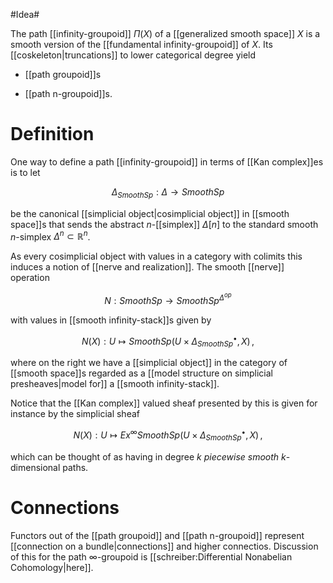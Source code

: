 
#Idea#

The path [[infinity-groupoid]] $\Pi(X)$ of a [[generalized smooth space]] $X$ is a smooth version of the [[fundamental infinity-groupoid]] of $X$. Its [[coskeleton|truncations]] to lower categorical degree yield

* [[path groupoid]]s

* [[path n-groupoid]]s.

# Definition #

One way to define a path [[infinity-groupoid]] in terms of [[Kan complex]]es is to let 

$$
  \Delta_{SmoothSp} : \Delta \to SmoothSp
$$

be the canonical [[simplicial object|cosimplicial object]] in [[smooth space]]s that sends the abstract $n$-[[simplex]] $\Delta[n]$ to the standard smooth $n$-simplex $\Delta^n \subset \mathbb{R}^n$.

As every cosimplicial object with values in a category with colimits this induces a notion of [[nerve and realization]].  The smooth [[nerve]] operation

$$
  N : SmoothSp \to SmoothSp^{\Delta^{op}}
$$

with values in [[smooth infinity-stack]]s given by

$$
 N(X) : U \mapsto SmoothSp(U \times \Delta^\bullet_{SmoothSp}, X)
  \,,
$$

where on the right we have a [[simplicial object]] in the category of [[smooth space]]s regarded as a [[model structure on simplicial presheaves|model for]] a [[smooth infinity-stack]].

Notice that the [[Kan complex]] valued sheaf presented by this is given for instance by the simplicial sheaf

$$
 N(X) : U \mapsto Ex^\infty SmoothSp(U \times \Delta^\bullet_{SmoothSp}, X)
  \,,
$$

which can be thought of as having in degree $k$ _piecewise smooth_ $k$-dimensional paths.


# Connections #

Functors out of the [[path groupoid]] and [[path n-groupoid]] represent [[connection on a bundle|connections]] and higher connectios. Discussion of this for the path $\infty$-groupoid is [[schreiber:Differential Nonabelian Cohomology|here]].
